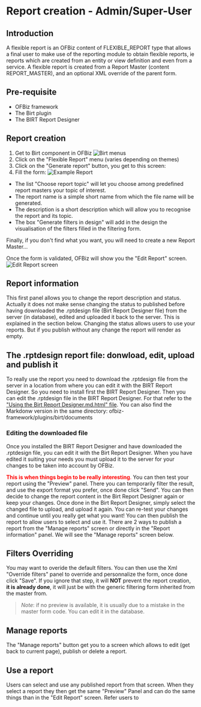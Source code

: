 # Report creation - Admin/Super-User #

## Introduction ##
A flexible report is an OFBiz content of FLEXIBLE\_REPORT type that allows a final user to make use of the reporting module to obtain flexible reports, ie reports which are created from an entity or view definition and even from a service. A flexible report is created from a Report Master (content REPORT_MASTER), and an optional XML override of the parent form.

## Pre-requisite ##
- OFBiz framework
- The Birt plugin
- The BIRT Report Designer

## Report creation ##
1. Get to Birt component in OFBiz ![Birt menus](https://cwiki.apache.org/confluence/download/attachments/68720496/Birt%20Menus.png?api=v2)
2. Click on the "Flexible Report" menu (varies depending on themes)
3. Click on the "Generate report" button, you get to this screen:
4. Fill the form: 
![Example Report](https://cwiki.apache.org/confluence/download/attachments/68720496/Example%20Report.png?api=v2) 
 * The list "Choose report topic" will let you choose among predefined report masters your topic of interest.
 * The report name is a simple short name from which the file name will be generated. 
 * The description is a short description which will allow you to recognise the report and its topic. 
 * The box "Generate filters in design" will add in the design the visualisation of the filters filled in the filtering form.  
 
Finally, if you don't find what you want, you will need to create a new Report Master...


Once the form is validated, OFBiz will show you the "Edit Report" screen. ![Edit Report screen](https://cwiki.apache.org/confluence/download/attachments/68720496/Edit%20Report%20screen.png?api=v2)

## Report information ##
This first panel allows you to change the report description and status. Actually it does not make sense changing the status to published before having downloaded the .rptdesign file (Birt Report Designer file) from the server (in database), edited and uploaded it back to the server. This is explained in the section below. Changing the status allows users to use your reports. But if you publish without any change the report will render as empty.

## The .rptdesign report file: donwload, edit, upload and publish it ##
To really use the report you need to download the .rptdesign file from the server in a location from where you can edit it with the BIRT Report Designer. So you need to install first the BIRT Report Designer. Then you can edit the .rptdesign file in the BIRT Report Designer. For that refer to the ["Using the Birt Report Designer.md.html" file](https://svn.apache.org/repos/asf/ofbiz/ofbiz-plugins/trunk/birt/documents/Using%20the%20Birt%20Report%20Designer.md.html). You can also find the Markdonw version in the same directory: ofbiz-framework/plugins/birt/documents
###  Editing the downloaded file ###
Once you installed the BIRT Report Designer and have downloaded the .rptdesign file, you can edit it with the Birt Report Designer. When you have edited it suiting your needs you must upload it to the server for your changes to be taken into account by OFBiz.

<span style="color:red">**This is when things begin to be really interesting**.</span> You can then test your report using the "Preview" panel. There you can temporarily filter the result, and use the export format you prefer, once done click "Send". You can then decide to change the report content in the Birt Report Designer again or keep your changes. Once done in the Birt Report Designer, simply select the changed file to upload, and upload it again. You can re-test your changes and continue until you really get what you want! You can then publish the report to allow users to select and use it. There are 2 ways to publish a report from the "Manage reports" screen or directly in the "Report information" panel. We will see the "Manage reports" screen below. 

## Filters Overriding  ##
You may want to overide the default filters. You can then use the Xml "Override filters" panel to override and personnalize the form, once done click "Save". If you ignore that step, it will **NOT** prevent the report creation, **it is already done**, it will just be with the generic filtering form inherited from the master from.
>_Note_: if no preview is available, it is usually due to a mistake in the master form code. You can edit it in the database.

## Manage reports ##
The "Manage reports" button get you to a screen which allows to edit (get back to current page), publish or delete a report.

## Use a report ##
Users can select and use any published report from that screen. When they select a report they then get the same "Preview" Panel and can do the same things than in the "Edit Report" screen. Refer users to  



